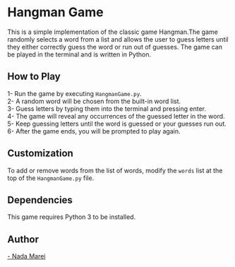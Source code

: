 # Hangman Game
This is a simple implementation of the classic game Hangman.The game randomly selects a word from a list and allows the user to guess letters until they either correctly guess the word or run out of guesses. The game can be played in the terminal and is written in Python.

## How to Play
1- Run the game by executing `HangmanGame.py`. </br> 
2- A random word will be chosen from the built-in word list. </br> 
3- Guess letters by typing them into the terminal and pressing enter. </br> 
4- The game will reveal any occurrences of the guessed letter in the word. </br> 
5- Keep guessing letters until the word is guessed or your guesses run out. </br> 
6- After the game ends, you will be prompted to play again.

## Customization
To add or remove words from the list of words, modify the `words` list at the top of the `HangmanGame.py` file.

## Dependencies
This game requires Python 3 to be installed.


## Author
<a href="https://github.com/NadaMarei">- Nada Marei</a> 





